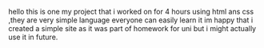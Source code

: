 hello this is one my project that i worked on for 4 hours using html ans css ,they are very simple language everyone can easily learn it im happy that i created a simple site as it was part of homework for uni but i might actually use it in future. 
